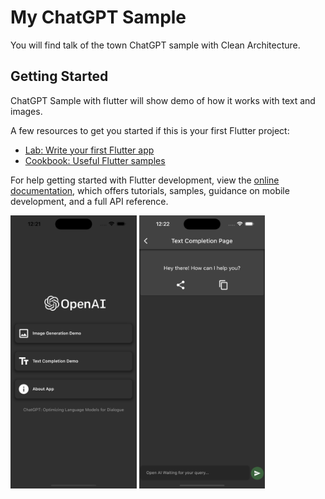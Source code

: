 # My ChatGPT Sample

You will find talk of the town ChatGPT sample with Clean Architecture.

## Getting Started

ChatGPT Sample with flutter will show demo of how it works with text and images.

A few resources to get you started if this is your first Flutter project:

- [Lab: Write your first Flutter app](https://docs.flutter.dev/get-started/codelab)
- [Cookbook: Useful Flutter samples](https://docs.flutter.dev/cookbook)

For help getting started with Flutter development, view the
[online documentation](https://docs.flutter.dev/), which offers tutorials,
samples, guidance on mobile development, and a full API reference.

<img src="https://github.com/chiragthummar/my_chatgpt/blob/master/screenshots/Simulator%20Screen%20Shot%20-%20iPhone%2014%20Pro%20Max%20-%202023-01-30%20at%2012.21.49.png" width=40% height=40%>
<img src="https://github.com/chiragthummar/my_chatgpt/blob/master/screenshots/Simulator%20Screen%20Shot%20-%20iPhone%2014%20Pro%20Max%20-%202023-01-30%20at%2012.22.06.png" width=40% height=40%>
